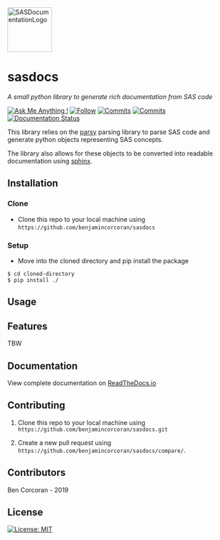 <img src="https://static.vecteezy.com/system/resources/previews/000/422/489/large_2x/vector-documents-icon.jpg" width=100 title="SASDocumentationLogo" alt="SASDocumentationLogo"> 

# sasdocs

*A small python library to generate rich documentation from SAS code*

[![Ask Me Anything !](https://img.shields.io/badge/Ask%20me-anything-1abc9c.svg)](https://GitHub.com/benjamincorcoran/ama)
[![Follow](https://img.shields.io/github/followers/benjamincorcoran.svg?label=Follow&style=plastic)](https://GitHub.com/benjamincorcoran/)
[![Commits](https://img.shields.io/github/commit-activity/y/benjamincorcoran/SASDocumentation.svg)](https://GitHub.com/benjamincorcoran/)
[![Commits](https://img.shields.io/github/last-commit/benjamincorcoran/SASDocumentation.svg)](https://GitHub.com/benjamincorcoran/)
[![Documentation Status](https://readthedocs.org/projects/sasdocumentation/badge/?version=latest)](https://sasdocs.readthedocs.io/en/latest/?badge=latest)

This library relies on the [parsy](https://pypi.org/project/parsy/) parsing library to parse SAS code and generate python objects representing SAS concepts. 

The library also allows for these objects to be converted into readable documentation using [sphinx](https://pypi.org/project/Sphinx/).

## Installation


### Clone

- Clone this repo to your local machine using `https://github.com/benjamincorcoran/sasdocs`

### Setup


* Move into the cloned directory and pip install the package

```shell
$ cd cloned-directory
$ pip install ./
```

## Usage

## Features

TBW

## Documentation 

View complete documentation on [ReadTheDocs.io](https://sasdocs.readthedocs.io/en/latest/index.html) 



## Contributing

1. Clone this repo to your local machine using `https://github.com/benjamincorcoran/sasdocs.git`

2. Create a new pull request using `https://github.com/benjamincorcoran/sasdocs/compare/`.


## Contributors

Ben Corcoran - 2019


## License

[![License: MIT](https://img.shields.io/badge/License-MIT-yellow.svg)](https://opensource.org/licenses/MIT)
